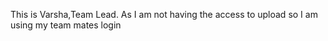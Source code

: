 This is Varsha,Team Lead.
As I am not having the access to upload so I am using my team mates login
